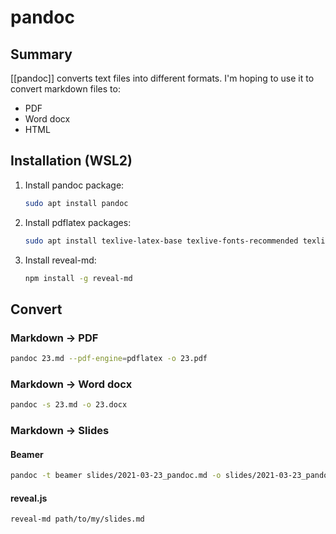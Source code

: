 # pandoc

## Summary

[[pandoc]] converts text files into different formats. I'm hoping to use it to convert markdown files to:
- PDF
- Word docx
- HTML

## Installation (WSL2)

1. Install pandoc package:

	```bash
	sudo apt install pandoc
	```
	
1. Install pdflatex packages:

	```bash
	sudo apt install texlive-latex-base texlive-fonts-recommended texlive-fonts-extra
	```

1. Install reveal-md:

	```bash
	npm install -g reveal-md
	```

## Convert

### Markdown -> PDF

```bash
pandoc 23.md --pdf-engine=pdflatex -o 23.pdf
```

### Markdown ->  Word docx

```bash
pandoc -s 23.md -o 23.docx
```

### Markdown ->  Slides

#### Beamer

```bash
pandoc -t beamer slides/2021-03-23_pandoc.md -o slides/2021-03-23_pandoc.pdf
```

#### reveal.js

```bash
reveal-md path/to/my/slides.md
```